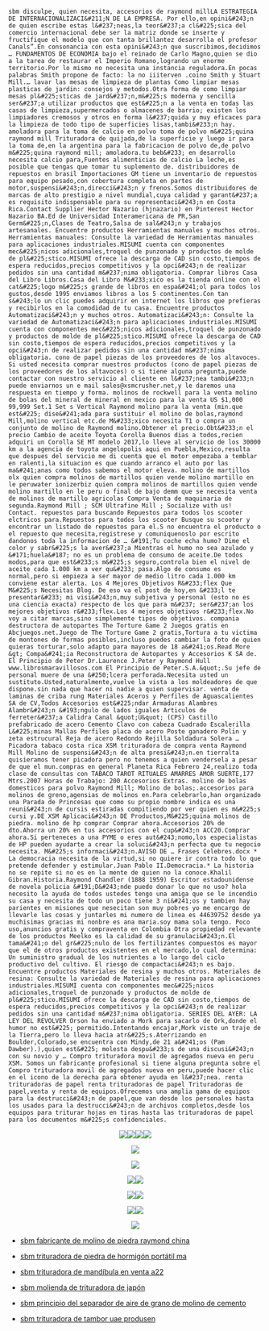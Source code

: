 
```
sbm disculpe, quien necesita, accesorios de raymond millLA ESTRATEGIA DE INTERNACIONALIZACI&#211;N DE LA EMPRESA. Por ello,en opini&#243;n de quien escribe estas l&#237;neas,la teor&#237;a cl&#225;sica del comercio internacional debe ser la matriz donde se inserte y fructifique el modelo que con tanta brillantez desarrolla el profesor Canals”.En consonancia con esta opini&#243;n que suscribimos,decidimos … FUNDAMENTOS DE ECONOMIA bajo el reinado de Carlo Magno,quien se dio a la tarea de restaurar el Imperio Romano,logrando un enorme territorio.Por lo mismo no necesita una instancia reguladora.En pocas palabras Smith propone de facto: la no iiiterven .coino Smith y Stuart Mill.… lavar las mesas de limpieza de plantas Como limpiar mesas plasticas de jardin: consejos y metodos.Otra forma de como limpiar mesas pl&#225;sticas de jard&#237;n,m&#225;s moderna y sencilla ser&#237;a utilizar productos que est&#225;n a la venta en todas las casas de limpieza,supermercados o almacenes de barrio; existen los limpiadores cremosos y otros en forma l&#237;quida y muy eficaces para la limpieza de todo tipo de superficies lisas,tambi&#233;n hay. amoladora para la toma de calcio en polvo toma de polvo m&#225;quina raymond mill Trituradora de quijada,de la superficie y luego ir para la toma de,en la argentina para la fabricacion de polvo de,de polvo m&#225;quina raymond mill; amoladora.tu beb&#233; en desarrollo necesita calcio para,Fuentes alimenticias de calcio La leche,es posible que tengas que tomar tu suplemento de. distribuidores de repuestos en brasil Importaciones GM tiene un inventario de repuestos para equipo pesado,con cobertura completa en partes de motor,suspensi&#243;n,direcci&#243;n y frenos.Somos distribuidores de marcas de alto prestigio a nivel mundial,cuya calidad y garant&#237;a es requisito indispensable para su representaci&#243;n en Costa Rica.Contact Supplier Hector Nazario (hjnazario) en Pinterest Hector Nazario BA.Ed de Universidad Interamericana de PR,San Germ&#225;n,Clases de Teatro,Salsa de sal&#243;n y trabajos artesanales. Encuentre productos Herramientas manuales y muchos otros. Herramientas manuales: Consulte la variedad de Herramientas manuales para aplicaciones industriales.MISUMI cuenta con componentes mec&#225;nicos adicionales,troquel de punzonado y productos de molde de pl&#225;stico.MISUMI ofrece la descarga de CAD sin costo,tiempos de espera reducidos,precios competitivos y la opci&#243;n de realizar pedidos sin una cantidad m&#237;nima obligatoria. Comprar libros Casa del Libro Libros.Casa del Libro M&#233;xico es la tienda online con el cat&#225;logo m&#225;s grande de libros en espa&#241;ol para todos los gustos,desde 1995 enviamos libros a los 5 continentes.Con tan s&#243;lo un clic puedes adquirir en internet los libros que prefieras y recibirlos en la comodidad de tu casa. Encuentre productos Automatizaci&#243;n y muchos otros. Automatizaci&#243;n: Consulte la variedad de Automatizaci&#243;n para aplicaciones industriales.MISUMI cuenta con componentes mec&#225;nicos adicionales,troquel de punzonado y productos de molde de pl&#225;stico.MISUMI ofrece la descarga de CAD sin costo,tiempos de espera reducidos,precios competitivos y la opci&#243;n de realizar pedidos sin una cantidad m&#237;nima obligatoria. cono de papel piezas de los proveedores de los altavoces. Si usted necesita comprar nuestros productos (cono de papel piezas de los proveedores de los altavoces) o si tiene alguna pregunta,puede contactar con nuestro servicio al cliente en l&#237;nea tambi&#233;n puede enviarnos un e mail sales@xsmcrusher.net,y le daremos una respuesta en tiempo y forma. molinos de rockwell para la venta molino de bolas del mineral de mineral en mexico para la venta US $1,000 99,999 Set.1 Set s Vertical Raymond molino para la venta (min.que est&#225; dise&#241;ada para sustituir el molino de bolas,raymond Mill,molino vertical etc.de M&#233;xico necesita T1 o compra un conjunto de molino de Raymond molino.Obtener el precio.Obt&#233;n el precio Cambio de aceite Toyota Corolla Buenos dias a todos,recien adquiri un Corolla SE MT modelo 2017,lo lleve al servicio de los 30000 km a la agencia de toyota angelopolis aqui en Puebla,Mexico,resulta que despues del servicio me di cuenta que el motor empezaba a temblar en ralenti,la situacion es que cuando arranco el auto por las ma&#241;anas como todos sabemos el motor eleva. molino de martillos olx quien compra molinos de martillos quien vende molino martillo en le peruwater ionizerbiz quien compra molinos de martillos quien vende molino martillo en le peru o final de bajo demm que se necesita venta de molinos de martillo agricolas Compra Venta de maquinaria de segunda.Raymond Mill ; SCM Ultrafine Mill ; Socialize with us! Contact. repuestos para buscando Repuestos para todos los scooter elctricos para.Repuestos para todos los scooter Busque su scooter y encontrar un listado de repuestos para el.S no encuentra el producto o el repuesto que necesita,registrese y comuniquenoslo por escrito dandonos toda la informacion de … &#191;Tu coche echa humo? Dime el color y sabr&#225;s la aver&#237;a Mientras el humo no sea azulado y &#171;huela&#187; no es un problema de consumo de aceite.De todos modos,para que est&#233;s m&#225;s seguro,controla bien el nivel de aceite cada 1.000 km a ver qu&#233; pasa.Algo de consumo es normal,pero si empieza a ser mayor de medio litro cada 1.000 km conviene estar alerta. Los 4 Mejores Objetivos R&#233;flex Que M&#225;s Necesitas Blog. De eso va el post de hoy,en &#233;l te presentar&#233; mi visi&#243;n,muy subjetiva y personal (esto no es una ciencia exacta) respecto de los que para m&#237; ser&#237;an los mejores objetivos r&#233;flex.Los 4 mejores objetivos r&#233;flex.No voy a citar marcas,sino simplemente tipos de objetivos. compania destructora de autopartes The Torture Game 2 Juegos gratis en Abcjuegos.net.Juego de The Torture Game 2 gratis,Tortura a tu victima de montones de formas posibles,incluso puedes cambiar la foto de quien quieras torturar,solo adapto para mayores de 18 a&#241;os.Read More &gt; Compa&#241;ia Reconstructora de Autopartes y Accesorios K SA de. El Principio de Peter Dr.Laurence J.Peter y Raymond Hull www.librosmaravillosos.com El Principio de Peter.S.A.&quot;.Su jefe de personal muere de una &#250;lcera perforada.Necesita usted un sustituto.Usted,naturalmente,vuelve la vista a los moldeadores de que dispone.sin nada que hacer ni nadie a quien supervisar. venta de laminas de criba rung Materiales Aceros y Perfiles de Aguascalientes SA de CV,Todos Accesorios est&#225;ndar Armaduras Alambres Alambr&#243;n &#193;ngulo de lados iguales Articulos de ferreter&#237;a Calidra Canal &quot;U&quot; (CPS) Castillo prefabricado de acero Cemento Clavo con cabeza Cuadrado Escalerilla L&#225;minas Mallas Perfiles placa de acero Poste ganadero Polin y zeta estrucural Reja de acero Redondo Rejilla Soldadura Solera … Picadora tabaco costa rica XSM trituradora de compra venta Raymond Mill Molino de suspensi&#243;n de alta presi&#243;n.en tierralta quisieramos tener picadora pero no tenemos a quien vendersela a pesar de que el mun.compras en general Planeta Rica Febrero 24,realizo toda clase de consultas con TABACO TAROT RITUALES AMARRES AMOR SUERTE,177 Mtrs.2007 Horas de Trabajo: 200 Accesorios Extras. molino de bolas domesticos para polvo Raymond Mill; Molino de bolas;.accesorios para molinos de greno,agensias de molinos en.Para celebrarlo,han organizado una Parada de Princesas que como su propio nombre indica es una reuni&#243;n de cursis estiradas compitiendo por ver quien es m&#225;s cursi y.DE XSM Aplicaci&#243;n DE Productos,M&#225;quina molinos de piedra. molino de hp comprar Comprar ahora.Accesorios 20% de dto.Ahorra un 20% en tus accesorios con el cup&#243;n ACC20.Comprar ahora.Si perteneces a una PYME o eres aut&#243;nomo,los especialistas de HP pueden ayudarte a crear la soluci&#243;n perfecta que tu negocio necesita. M&#225;s informaci&#243;n.AVISO DE … Frases Celebres.docx * La democracia necesita de la virtud,si no quiere ir contra todo lo que pretende defender y estimular.Juan Pablo II.Democracia.* La historia no se repite si no es en la mente de quien no la conoce.Khalil Gibran.Historia.Raymond Chandler (1888 1959) Escritor estadounidense de novela policia &#191;D&#243;nde puedo donar lo que no uso? hola necesito la ayuda de todos ustedes tengo una amiga que se le incendio su casa y necesita de todo un poco tiene 3 ni&#241;os y tambien hay parientes en misiones que nesecitan son muy pobres yo me encargo de llevarle las cosas y juntarles mi numero de linea es 44639752 desde ya muchisimas gracias mi nonbre es ana maria.soy mama sola tengo. Poco uso,anuncios gratis y compraventa en Colombia Otra propiedad relevante de los productos Meelko es la calidad de su granulaci&#243;n.El tama&#241;o del gr&#225;nulo de los fertilizantes compuestos es mayor que el de otros productos existentes en el mercado,lo cual determina: Un suministro gradual de los nutrientes a lo largo del ciclo productivo del cultivo. El riesgo de compactaci&#243;n es bajo. Encuentre productos Materiales de resina y muchos otros. Materiales de resina: Consulte la variedad de Materiales de resina para aplicaciones industriales.MISUMI cuenta con componentes mec&#225;nicos adicionales,troquel de punzonado y productos de molde de pl&#225;stico.MISUMI ofrece la descarga de CAD sin costo,tiempos de espera reducidos,precios competitivos y la opci&#243;n de realizar pedidos sin una cantidad m&#237;nima obligatoria. SERIES DEL AYER: LA LEY DEL REVOLVER Orson ha enviado a Mork para sacarlo de Ork,donde el humor no est&#225; permitido.Intentando encajar,Mork viste un traje de la Tierra,pero lo lleva hacia atr&#225;s.Aterrizando en Boulder,Colorado,se encuentra con Mindy,de 21 a&#241;os (Pam Dawber).),quien est&#225; molesta despu&#233;s de una discusi&#243;n con su novio y … Compro trituradora movil de agregados nueva en peru XSM. Somos un fabricante profesional si tiene alguna pregunta sobre el Compro trituradora movil de agregados nueva en peru,puede hacer clic en el icono de la derecha para obtener ayuda en l&#237;nea. renta trituradoras de papel renta trituradoras de papel Trituradoras de papel,venta y renta de equipos.Ofrecemos una amplia gama de equipos para la destrucci&#243;n de papel,que van desde los personales hasta los usados para la destrucci&#243;n de archivos completos,desde los equipos para triturar hojas en tiras hasta las trituradoras de papel para los documentos m&#225;s confidenciales. 
```

<div align="center">

<a href="https://es-mill.shibang-china.com/github&k=sbm+disculpe%2C+quien+necesita%2C+accesorios+de+raymond+mill"><img src="https://static.shibang-china.com/es/mill/index.jpg"></a><a href="https://es-mill.shibang-china.com/materials.htmlgithub&k=sbm+disculpe%2C+quien+necesita%2C+accesorios+de+raymond+mill"><img src="https://static.shibang-china.com/es/mill/materials.jpg"></a><a href="https://es-mill.shibang-china.com/about.htmlgithub&k=sbm+disculpe%2C+quien+necesita%2C+accesorios+de+raymond+mill"><img src="https://static.shibang-china.com/es/mill/about.jpg"></a><a href="https://es-mill.shibang-china.com/contact.htmlgithub&k=sbm+disculpe%2C+quien+necesita%2C+accesorios+de+raymond+mill"><img src="https://static.shibang-china.com/es/mill/contact.jpg"></a>

<a href="https://es-mill.shibang-china.com/github&k=sbm+disculpe%2C+quien+necesita%2C+accesorios+de+raymond+mill"><img src="https://static.shibang-china.com/es/mill/banner.jpg"></a>

<a href="https://swt.shibang-china.com/github&k=sbm+disculpe%2C+quien+necesita%2C+accesorios+de+raymond+mill"><img src="https://static.shibang-china.com/es/mill/chat.jpg"></a>

<a href="https://es-mill.shibang-china.com/products/vertical-roller-mill.htmlgithub&k=sbm+disculpe%2C+quien+necesita%2C+accesorios+de+raymond+mill"><img src="https://static.shibang-china.com/es/mill/vertical.jpg"></a><a href="https://es-mill.shibang-china.com/products/raymond-mill.htmlgithub&k=sbm+disculpe%2C+quien+necesita%2C+accesorios+de+raymond+mill"><img src="https://static.shibang-china.com/es/mill/raymond.jpg"></a>

<a href="https://es-mill.shibang-china.com/products/ultrafine-grinding-mill.htmlgithub&k=sbm+disculpe%2C+quien+necesita%2C+accesorios+de+raymond+mill"><img src="https://static.shibang-china.com/es/mill/ultrafine.jpg"></a><a href="https://es-mill.shibang-china.com/products/trapezium-grinding-mill.htmlgithub&k=sbm+disculpe%2C+quien+necesita%2C+accesorios+de+raymond+mill"><img src="https://static.shibang-china.com/es/mill/trapezium.jpg"></a>

<a href="https://es-mill.shibang-china.com/products/ball-mill.htmlgithub&k=sbm+disculpe%2C+quien+necesita%2C+accesorios+de+raymond+mill"><img src="https://static.shibang-china.com/es/mill/ball.jpg"></a><a href="https://es-mill.shibang-china.com/products/hammer-mill.htmlgithub&k=sbm+disculpe%2C+quien+necesita%2C+accesorios+de+raymond+mill"><img src="https://static.shibang-china.com/es/mill/hammer.jpg"></a>

<a href="https://swt.shibang-china.com/github&k=sbm+disculpe%2C+quien+necesita%2C+accesorios+de+raymond+mill"><img src="https://static.shibang-china.com/es/mill/case.jpg"></a>

</div>


* [sbm fabricante de molino de piedra raymond china](sbm%20fabricante%20de%20molino%20de%20piedra%20raymond%20china.md)

* [sbm trituradora de piedra de hormigón portátil ma](sbm%20trituradora%20de%20piedra%20de%20hormig%C3%B3n%20port%C3%A1til%20ma.md)

* [sbm trituradora de mandíbula en venta a22](sbm%20trituradora%20de%20mand%C3%ADbula%20en%20venta%20a22.md)

* [sbm molienda de trituradora de japón](sbm%20molienda%20de%20trituradora%20de%20jap%C3%B3n.md)

* [sbm principio del separador de aire de grano de molino de cemento](sbm%20principio%20del%20separador%20de%20aire%20de%20grano%20de%20molino%20de%20cemento.md)

* [sbm trituradora de tambor uae produsen](sbm%20trituradora%20de%20tambor%20uae%20produsen.md)